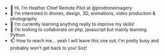 - 👋 Hi, I’m Heather Chief Remote Pilot at @prodroneimagery
- 👀 I’m interested in drones, design, 3D, animations, video production & photography
- 🌱 I’m currently learning anything really to improve my skills!
- 💞️ I’m looking to collaborate on php, javascript but mainly learning Python
- 📫 How to reach me... yeah I will leave this one out, I'm pretty busy and probably won't get back to you! Soz!

<!---
heatherjamescomau/heatherjamescomau is a ✨ special ✨ repository because its `README.md` (this file) appears on your GitHub profile.
You can click the Preview link to take a look at your changes.
--->
